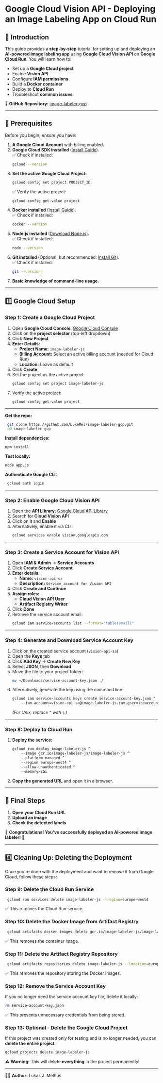 # **Google Cloud Vision API - Deploying an Image Labeling App on Cloud Run**

## **📖 Introduction**
This guide provides a **step-by-step** tutorial for setting up and deploying an **AI-powered image labeling app** using **Google Cloud Vision API** on **Google Cloud Run**. You will learn how to:

- Set up a **Google Cloud project**
- Enable **Vision API**
- Configure **IAM permissions**
- Build a **Docker container**
- Deploy to **Cloud Run**
- Troubleshoot **common issues**

📌 **GitHub Repository:** [image-labeler-gcp](https://github.com/LukeMel/image-labeler-gcp)

---

## **🔹 Prerequisites**
Before you begin, ensure you have:

1. **A Google Cloud Account** with billing enabled.
2. **Google Cloud SDK installed** ([Install Guide](https://cloud.google.com/sdk/docs/install)).  
   ✅ Check if installed:
   ```sh
   gcloud --version
   ```
3. **Set the active Google Cloud Project:**
   ```sh
   gcloud config set project PROJECT_ID
   ```
   ✅ Verify the active project:
   ```sh
   gcloud config get-value project
   ```
4. **Docker installed** ([Install Guide](https://docs.docker.com/get-docker/)).  
   ✅ Check if installed:
   ```sh
   docker --version
   ```
5. **Node.js installed** ([Download Node.js](https://nodejs.org/)).  
   ✅ Check if installed:
   ```sh
   node --version
   ```
6. **Git installed** (Optional, but recommended: [Install Git](https://git-scm.com/)).  
   ✅ Check if installed:
   ```sh
   git --version
   ```
7. **Basic knowledge of command-line usage.**

---


## **1️⃣ Google Cloud Setup**

### **Step 1: Create a Google Cloud Project**
1. Open **Google Cloud Console**: [Google Cloud Console](https://console.cloud.google.com)
2. Click on the **project selector** (top-left dropdown)
3. Click **New Project**
4. **Enter Details:**
   - **Project Name:** `image-labeler-js`
   - **Billing Account:** Select an active billing account (needed for Cloud Run)
   - **Location:** Leave as default
5. Click **Create**
6. Set the project as the active project:
   ```sh
   gcloud config set project image-labeler-js
   ```
7. Verify the active project:
   ```sh
   gcloud config get-value project
   ```

---

**Get the repo:**
```sh
 git clone https://github.com/LukeMel/image-labeler-gcp.git
 cd image-labeler-gcp
```

**Install dependencies:**
```sh
npm install
```

**Test locally:**
```sh
node app.js
```

**Authenticate Google CLI:**
```sh
 gcloud auth login
```

---


### **Step 2: Enable Google Cloud Vision API**
1. Open the **API Library**: [Google Cloud API Library](https://console.cloud.google.com/apis/library)
2. Search for **Cloud Vision API**
3. Click on it and **Enable**
4. Alternatively, enable it via CLI:
   ```sh
   gcloud services enable vision.googleapis.com
   ```

---

### **Step 3: Create a Service Account for Vision API**
1. Open **IAM & Admin** → **Service Accounts**
2. Click **Create Service Account**
3. **Enter details:**
   - **Name:** `vision-api-sa`
   - **Description:** `Service account for Vision API`
4. Click **Create and Continue**
5. **Assign roles:**
   - **Cloud Vision API User**
   - **Artifact Registry Writer**
6. Click **Done**
7. Retrieve the service account email:
   ```sh
   gcloud iam service-accounts list --format="table(email)"
   ```

---

### **Step 4: Generate and Download Service Account Key**
1. Click on the created service account (`vision-api-sa`)
2. Open the **Keys** tab
3. Click **Add Key** → **Create New Key**
4. Select **JSON**, then **Download**
5. Move the file to your project folder:
   ```sh
   mv ~/Downloads/service-account-key.json ./
   ```
6. Alternatively, generate the key using the command line:
   ```sh
   gcloud iam service-accounts keys create service-account-key.json ^
       --iam-account=vision-api-sa@image-labeler-js.iam.gserviceaccount.com
   ```
   *(For Unix, replace `^` with `\`.)*

---

### **Step 8: Deploy to Cloud Run**
1. **Deploy the service:**
   ```sh
   gcloud run deploy image-labeler-js ^
       --image gcr.io/image-labeler-js/image-labeler-js ^
       --platform managed ^
       --region europe-west4 ^
       --allow-unauthenticated ^
       --memory=2Gi
   ```
2. **Copy the generated URL** and open it in a browser.

---

## **🎯 Final Steps**
1. **Open your Cloud Run URL**
2. **Upload an image**
3. **Check the detected labels**

🎉 **Congratulations! You've successfully deployed an AI-powered image labeler!** 🚀

---

## **4️⃣ Cleaning Up: Deleting the Deployment**

Once you're done with the deployment and want to remove it from Google Cloud, follow these steps:

### **Step 9: Delete the Cloud Run Service**
```sh
 gcloud run services delete image-labeler-js --region=europe-west4
```

✅ This removes the Cloud Run service.

### **Step 10: Delete the Docker Image from Artifact Registry**
```sh
 gcloud artifacts docker images delete gcr.io/image-labeler-js/image-labeler-js --delete-tags
```

✅ This removes the container image.

### **Step 11: Delete the Artifact Registry Repository**
```sh
 gcloud artifacts repositories delete image-labeler-js --location=europe-west4
```

✅ This removes the repository storing the Docker images.

### **Step 12: Remove the Service Account Key**

If you no longer need the service account key file, delete it locally:

```sh
rm service-account-key.json
```

✅ This prevents unnecessary credentials from being stored.

### **Step 13: Optional - Delete the Google Cloud Project**

If this project was created only for testing and is no longer needed, you can **delete the entire project**:

```sh
gcloud projects delete image-labeler-js
```

⚠️ **Warning:** This will delete **everything** in the project permanently!

---

👨‍💻 **Author:** Lukas J. Melhus

